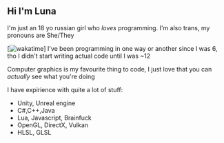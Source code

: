 ## Hi I'm Luna
I'm just an 18 yo russian girl who *loves* programming. I'm also trans, my pronouns are She/They

[![wakatime](https://wakatime.com/badge/user/31b6db48-df50-4e7f-b450-e41a3a005d97.svg)]
I've been programming in one way or another since I was 6, tho I didn't start writing actual code until I was ~12


Computer graphics is my favourite thing to code, I just love that you can *actually* see what you're doing


I have expirience with quite a lot of stuff:
  - Unity, Unreal engine 
  - C#,C++,Java
  - Lua, Javascript, Brainfuck
  - OpenGL, DirectX, Vulkan
  - HLSL, GLSL
